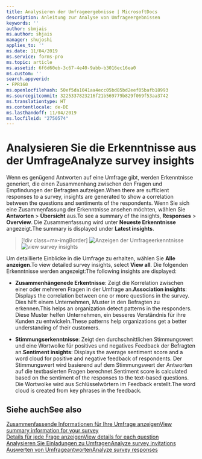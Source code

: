 ```yaml
---
title: Analysieren der Umfrageergebnisse | MicrosoftDocs
description: Anleitung zur Analyse von Umfrageergebnissen
keywords: ''
author: sbmjais
ms.author: shjais
manager: shujoshi
applies_to: ''
ms.date: 11/04/2019
ms.service: forms-pro
ms.topic: article
ms.assetid: 6f6d60eb-3c67-4e40-9abb-b3016ec16ea0
ms.custom: ''
search.appverid:
- FPR160
ms.openlocfilehash: 50ef5da1041aa4ecc05bd85bd2eef05bafb18993
ms.sourcegitcommit: 3225337823216f21b569779b829f069f53aa3742
ms.translationtype: HT
ms.contentlocale: de-DE
ms.lasthandoff: 11/04/2019
ms.locfileid: "2750574"
---
```

# <a name="analyze-survey-insights"></a><span data-ttu-id="d8df1-103">Analysieren Sie die Erkenntnisse aus der Umfrage</span><span class="sxs-lookup"><span data-stu-id="d8df1-103">Analyze survey insights</span></span>

<span data-ttu-id="d8df1-104">Wenn es genügend Antworten auf eine Umfrage gibt, werden Erkenntnisse generiert, die einen Zusammenhang zwischen den Fragen und Empfindungen der Befragten aufzeigen.</span><span class="sxs-lookup"><span data-stu-id="d8df1-104">When there are sufficient responses to a survey, insights are generated to show a correlation between the questions and sentiments of the respondents.</span></span> <span data-ttu-id="d8df1-105">Wenn Sie sich eine Zusammenfassung der Erkenntnisse ansehen möchten, wählen Sie **Antworten** &gt; **Übersicht** aus.</span><span class="sxs-lookup"><span data-stu-id="d8df1-105">To see a summary of the insights, **Responses** &gt; **Overview**.</span></span> <span data-ttu-id="d8df1-106">Die Zusammenfassung wird unter **Neueste Erkenntnisse** angezeigt.</span><span class="sxs-lookup"><span data-stu-id="d8df1-106">The summary is displayed under **Latest insights**.</span></span>

> [!div class=mx-imgBorder]
> <span data-ttu-id="d8df1-107">![Anzeigen der Umfrageerkenntnisse](media/survey-insights.png "Anzeigen der Umfrageerkenntnisse")</span><span class="sxs-lookup"><span data-stu-id="d8df1-107">![view survey insights](media/survey-insights.png "View survey insights")</span></span>  

<span data-ttu-id="d8df1-108">Um detaillierte Einblicke in die Umfrage zu erhalten, wählen Sie **Alle anzeigen**.</span><span class="sxs-lookup"><span data-stu-id="d8df1-108">To view detailed survey insights, select **View all**.</span></span> <span data-ttu-id="d8df1-109">Die folgenden Erkenntnisse werden angezeigt:</span><span class="sxs-lookup"><span data-stu-id="d8df1-109">The following insights are displayed:</span></span>

- <span data-ttu-id="d8df1-110">**Zusammenhängenede Erkentnisse**: Zeigt die Korrelation zwischen einer oder mehreren Fragen in der Umfrage an.</span><span class="sxs-lookup"><span data-stu-id="d8df1-110">**Association insights**: Displays the correlation between one or more questions in the survey.</span></span> <span data-ttu-id="d8df1-111">Dies hilft einem Unternehmen, Muster in den Befragten zu erkennen.</span><span class="sxs-lookup"><span data-stu-id="d8df1-111">This helps an organization detect patterns in the responders.</span></span> <span data-ttu-id="d8df1-112">Diese Muster helfen Unternehmen, ein besseres Verständnis für ihre Kunden zu entwickeln.</span><span class="sxs-lookup"><span data-stu-id="d8df1-112">These patterns help organizations get a better understanding of their customers.</span></span>

- <span data-ttu-id="d8df1-113">**Stimmungserkenntnisse**: Zeigt den durchschnittlichen Stimmungswert und eine Wortwolke für positives und negatives Feedback der Befragten an.</span><span class="sxs-lookup"><span data-stu-id="d8df1-113">**Sentiment insights**: Displays the average sentiment score and a word cloud for positive and negative feedback of respondents.</span></span> <span data-ttu-id="d8df1-114">Der Stimmungswert wird basierend auf dem Stimmungswert der Antworten auf die textbasierten Fragen berechnet.</span><span class="sxs-lookup"><span data-stu-id="d8df1-114">Sentiment score is calculated based on the sentiment of the responses to the text-based questions.</span></span> <span data-ttu-id="d8df1-115">Die Wortwolke wird aus Schlüsselwörtern im Feedback erstellt.</span><span class="sxs-lookup"><span data-stu-id="d8df1-115">The word cloud is created from key phrases in the feedback.</span></span>

## <a name="see-also"></a><span data-ttu-id="d8df1-116">Siehe auch</span><span class="sxs-lookup"><span data-stu-id="d8df1-116">See also</span></span>

[<span data-ttu-id="d8df1-117">Zusammenfassende Informationen für Ihre Umfrage anzeigen</span><span class="sxs-lookup"><span data-stu-id="d8df1-117">View summary information for your survey</span></span>](view-summary-information.md)<br>
[<span data-ttu-id="d8df1-118">Details für jede Frage anzeigen</span><span class="sxs-lookup"><span data-stu-id="d8df1-118">View details for each question</span></span>](view-details-each-question.md)<br>
[<span data-ttu-id="d8df1-119">Analysieren Sie Einladungen zu Umfragen</span><span class="sxs-lookup"><span data-stu-id="d8df1-119">Analyze survey invitations</span></span>](analyze-survey-invitations.md)<br>
[<span data-ttu-id="d8df1-120">Auswerten von Umfrageantworten</span><span class="sxs-lookup"><span data-stu-id="d8df1-120">Analyze survey responses</span></span>](analyze-survey-responses.md)<br>
